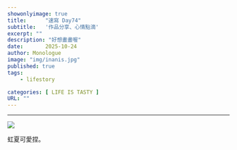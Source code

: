 ```yaml
---
showonlyimage: true
title:      "速寫 Day74"
subtitle:   '作品分享、心情點滴'
excerpt: ""
description: "好想畫畫喔"
date:       2025-10-24
author: Monologue    
image: "img/inanis.jpg"
published: true 
tags:
    - lifestory

categories: [ LIFE IS TASTY ]
URL: ""
---
```

***


  
![](/blog/sketch/d74.jpg)  

虹夏可愛捏。  


<!--more-->
